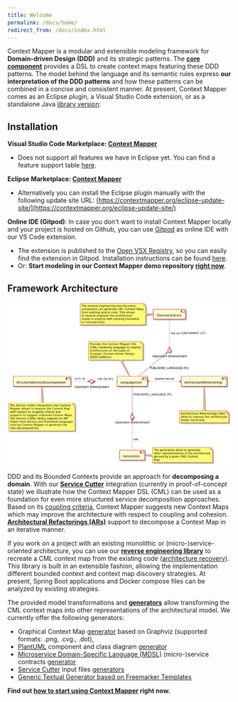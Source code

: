 ```yaml
---
title: Welcome
permalink: /docs/home/
redirect_from: /docs/index.html
---
```


Context Mapper is a modular and extensible modeling framework for **Domain-driven Design (DDD)** and its strategic patterns.
The **[core component](/docs/language-reference/)** provides a DSL to create context maps featuring these DDD patterns. The model behind the language and its semantic rules express 
**our interpretation of the DDD patterns** and how these patterns can be combined in a concise and consistent manner. At present, Context Mapper comes as an Eclipse plugin, a Visual Studio Code extension, or as a standalone Java [library version](/docs/library/):

## Installation

**Visual Studio Code Marketplace: [Context Mapper](https://marketplace.visualstudio.com/items?itemName=contextmapper.context-mapper-vscode-extension)**
 * Does not support all features we have in Eclipse yet. You can find a feature support table [here](/docs/ide/).

**Eclipse Marketplace: [Context Mapper](https://marketplace.eclipse.org/content/context-mapper/)**
 * Alternatively you can install the Eclipse plugin manually with the following update site URL: [https://contextmapper.org/eclipse-update-site/](https://contextmapper.org/eclipse-update-site/)

**Online IDE (Gitpod)**: In case you don't want to install Context Mapper locally and your project is hosted on Github, you can use [Gitpod](https://www.gitpod.io/) as online IDE with our VS Code extension.
 * The extension is published to the [Open VSX Registry](https://open-vsx.org/extension/contextmapper/context-mapper-vscode-extension), so you can easily find the extension in Gitpod. Installation instructions can be found [here](/docs/online-ide/).
 * Or: **Start modeling in our Context Mapper demo repository [right now](https://contextmapper.org/demo/)**.

## Framework Architecture

![Context Mapper Framework Components](/img/context-mapper-framework-components.png)

DDD and its Bounded Contexts provide an approach for **decomposing a domain**. With our **[Service Cutter](/docs/service-cutter-context-map-suggestions/)** integration 
(currently in proof-of-concept state) we illustrate how the Context Mapper DSL (CML) can be used as a foundation for even more structured service decomposition approaches. 
Based on its [coupling criteria](https://github.com/ServiceCutter/ServiceCutter/wiki/Coupling-Criteria), Context Mapper suggests new Context Maps which may improve the 
architecture with respect to coupling and cohesion. **[Architectural Refactorings (ARs)](/docs/architectural-refactorings)** support to decompose a Context Map in an 
iterative manner.

If you work on a project with an existing monolithic or (micro-)service-oriented architecture, you can use our 
**[reverse engineering library](/docs/reverse-engineering)** to recreate a CML context map from the existing code ([architecture recovery](https://en.wikipedia.org/wiki/Software_architecture_recovery)). This library is built in an extensible fashion, allowing the implementation different bounded context and context map discovery strategies. At present, Spring Boot applications and Docker compose files can be analyzed by existing strategies. 

The provided model transformations and **[generators](/docs/generators)** allow transforming the CML context maps into other representations of the architectural model. We 
currently offer the following generators:

 * Graphical Context Map [generator](/docs/context-map-generator/) based on Graphviz (supported formats: .png, .cvg., .dot), 
 * [PlantUML](http://plantuml.com/) component and class diagram [generator](/docs/plant-uml/)
 * [Microservice Domain-Specific Language (MDSL)](https://microservice-api-patterns.github.io/MDSL-Specification/) (micro-)service contracts [generator](/docs/mdsl/)
 * [Service Cutter](http://servicecutter.github.io/) input files [generators](/docs/service-cutter/)
 * [Generic Textual Generator based on Freemarker Templates](/docs/generic-freemarker-generator/)

**Find out [how to start using Context Mapper](/docs/getting-started/) right now.**
